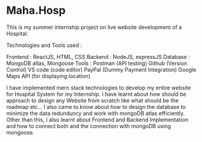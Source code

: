 # Maha.Hosp
This is my summer internship project on live website development of a Hospital.

Technologies and Tools used : 

Frontend : ReactJS, HTML, CSS
Backend : NodeJS, expressJS
Database : MongoDB atlas, Mongoose
Tools : Postman (API testing)
        Github (Version Control)
        VS code (code editor)
        PayPal (Dummy Payment Integration)
        Google Maps API (for displaying location)

I have implemented mern stack technologies to develop my entire website for Hospital System for my Internship.
I have learnt about how should be approach to design any Website from scratch like what should be the roadmap etc...
I also came to know about how to design the database to minimize the data redunduncy and work with mongoDB atlas efficiently.
Other than this, I also learnt about Frontend and Backend Implementation and how to connect both and the connection with mongoDB using mongoose. 
